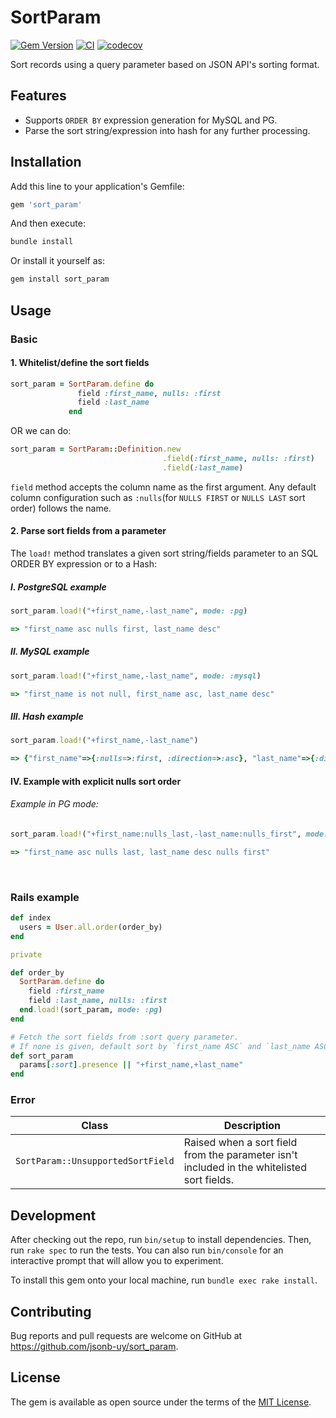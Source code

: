 # SortParam

[![Gem Version](https://badge.fury.io/rb/sort_param.svg)](https://badge.fury.io/rb/sort_param) [![CI](https://github.com/jsonb-uy/sort_param/actions/workflows/ruby.yml/badge.svg?branch=main)](https://github.com/jsonb-uy/sort_param/actions/workflows/ruby.yml) [![codecov](https://codecov.io/gh/jsonb-uy/sort_param/branch/main/graph/badge.svg?token=09RE3PZW4G)](https://codecov.io/gh/jsonb-uy/sort_param)

Sort records using a query parameter based on JSON API's sorting format.

## Features

* Supports `ORDER BY` expression generation for MySQL and PG.
* Parse the sort string/expression into hash for any further processing.

## Installation

Add this line to your application's Gemfile:

```ruby
gem 'sort_param'
```

And then execute:

```sh
bundle install
```

Or install it yourself as:

```sh
gem install sort_param
```

## Usage

### Basic


#### 1. Whitelist/define the sort fields

```ruby
sort_param = SortParam.define do
               field :first_name, nulls: :first
               field :last_name
             end
```


OR we can do:

```ruby
sort_param = SortParam::Definition.new
                                  .field(:first_name, nulls: :first)
                                  .field(:last_name)
```

`field` method accepts the column name as the first argument. Any default column configuration such as `:nulls`(for `NULLS FIRST` or `NULLS LAST` sort order) follows the name.

#### 2. Parse sort fields from a parameter

The `load!` method translates a given sort string/fields parameter to an SQL ORDER BY expression or to a Hash: 

##### I. PostgreSQL example

```ruby
sort_param.load!("+first_name,-last_name", mode: :pg)

=> "first_name asc nulls first, last_name desc"
```

##### II. MySQL example

```ruby
sort_param.load!("+first_name,-last_name", mode: :mysql)

=> "first_name is not null, first_name asc, last_name desc"
```

##### III. Hash example

```ruby
sort_param.load!("+first_name,-last_name")

=> {"first_name"=>{:nulls=>:first, :direction=>:asc}, "last_name"=>{:direction=>:desc}}
```

#### IV. Example with explicit nulls sort order

###### Example in PG mode:

```ruby
sort_param.load!("+first_name:nulls_last,-last_name:nulls_first", mode: :pg)

=> "first_name asc nulls last, last_name desc nulls first"
```
<br/>

### Rails example

```ruby
def index
  users = User.all.order(order_by)
end

private

def order_by
  SortParam.define do
    field :first_name
    field :last_name, nulls: :first
  end.load!(sort_param, mode: :pg)
end

# Fetch the sort fields from :sort query parameter.
# If none is given, default sort by `first_name ASC` and `last_name ASC NULLS FIRST`.
def sort_param
  params[:sort].presence || "+first_name,+last_name"
end
```

### Error

| Class | Description |
| ----------- | ----------- |
| `SortParam::UnsupportedSortField` | Raised when a sort field from the parameter isn't included in the whitelisted sort fields. |

## Development

After checking out the repo, run `bin/setup` to install dependencies. Then, run `rake spec` to run the tests. You can also run `bin/console` for an interactive prompt that will allow you to experiment.

To install this gem onto your local machine, run `bundle exec rake install`.

## Contributing

Bug reports and pull requests are welcome on GitHub at https://github.com/jsonb-uy/sort_param.

## License

The gem is available as open source under the terms of the [MIT License](https://opensource.org/licenses/MIT).
